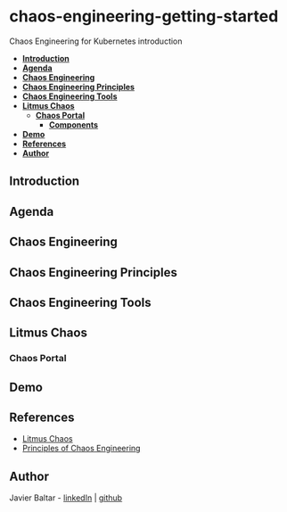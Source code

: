 # chaos-engineering-getting-started
Chaos Engineering for Kubernetes introduction

 - [**Introduction**](#Introduction)
 - [**Agenda**](#Agenda)
 - [**Chaos Engineering**](#chaos-engineering)
 - [**Chaos Engineering Principles**](#chaos-engineering-principles)
 - [**Chaos Engineering Tools**](#chaos-engineering-tools)
 - [**Litmus Chaos**](#litmus-chaos)
   - [**Chaos Portal**](#chaos-portal)
     - [**Components**](#components)
 - [**Demo**](#demo)
 - [**References**](#referencess)
 - [**Author**](#author)

## **Introduction**


## **Agenda**

## **Chaos Engineering**

## **Chaos Engineering Principles**


## **Chaos Engineering Tools**

## **Litmus Chaos**
### **Chaos Portal**


## **Demo**

## **References**
- [Litmus Chaos](https://litmuschaos.io/)
- [Principles of Chaos Engineering](https://principlesofchaos.org/)

## **Author**
Javier Baltar - [linkedIn](https://www.linkedin.com/in/javierbaltar/) | [github](https://github.com/JavierBaltar)
